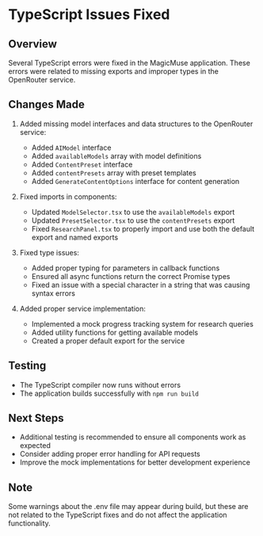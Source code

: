 # TypeScript Issues Fixed

## Overview
Several TypeScript errors were fixed in the MagicMuse application. These errors were related to missing exports and improper types in the OpenRouter service.

## Changes Made

1. Added missing model interfaces and data structures to the OpenRouter service:
   - Added `AIModel` interface
   - Added `availableModels` array with model definitions
   - Added `ContentPreset` interface
   - Added `contentPresets` array with preset templates
   - Added `GenerateContentOptions` interface for content generation

2. Fixed imports in components:
   - Updated `ModelSelector.tsx` to use the `availableModels` export
   - Updated `PresetSelector.tsx` to use the `contentPresets` export
   - Fixed `ResearchPanel.tsx` to properly import and use both the default export and named exports

3. Fixed type issues:
   - Added proper typing for parameters in callback functions
   - Ensured all async functions return the correct Promise types
   - Fixed an issue with a special character in a string that was causing syntax errors

4. Added proper service implementation:
   - Implemented a mock progress tracking system for research queries
   - Added utility functions for getting available models
   - Created a proper default export for the service

## Testing
- The TypeScript compiler now runs without errors
- The application builds successfully with `npm run build`

## Next Steps
- Additional testing is recommended to ensure all components work as expected
- Consider adding proper error handling for API requests
- Improve the mock implementations for better development experience

## Note
Some warnings about the .env file may appear during build, but these are not related to the TypeScript fixes and do not affect the application functionality.
